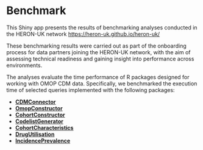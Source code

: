 # Benchmark

This Shiny app presents the results of benchmarking analyses conducted in the HERON-UK network https://heron-uk.github.io/heron-uk/

These benchmarking results were carried out as part of the onboarding process for data partners joining the HERON-UK network, with the aim of assessing technical readiness and gaining insight into performance across environments.

The analyses evaluate the time performance of R packages designed for working with OMOP CDM data. Specifically, we benchmarked the execution time of selected queries implemented with the following packages:

- [**CDMConnector**](https://darwin-eu.github.io/CDMConnector/)
- [**OmopConstructor**](https://ohdsi.github.io/OmopConstructor/)
- [**CohortConstructor**](https://ohdsi.github.io/CohortConstructor/) 
- [**CodelistGenerator**](https://darwin-eu.github.io/CodelistGenerator/) 
- [**CohortCharacteristics**](https://darwin-eu.github.io/CohortCharacteristics/) 
- [**DrugUtilisation**](https://darwin-eu.github.io/DrugUtilisation/)
- [**IncidencePrevalence**](https://darwin-eu.github.io/IncidencePrevalence/) 
